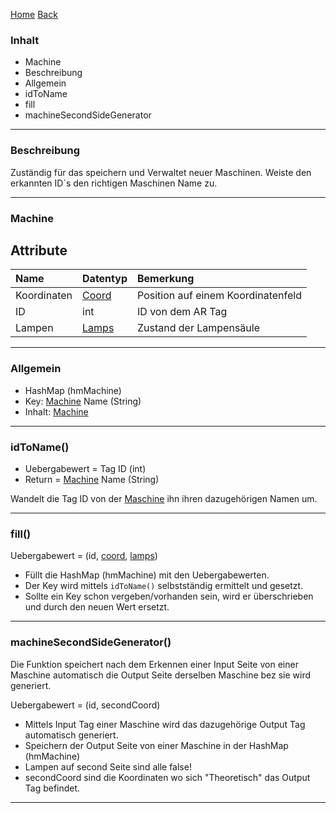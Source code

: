 [Home](home) [Back](WikiSolidus)

### Inhalt ###
 - Machine
- Beschreibung
- Allgemein
- idToName
- fill
- machineSecondSideGenerator


----------

### Beschreibung ###

Zuständig für das speichern und Verwaltet neuer Maschinen.
Weiste den erkannten ID`s den richtigen Maschinen Name zu.

----------
### Machine ###

Attribute
----------

| Name| Datentyp| Bemerkung| 
| :------- | --- | :---- |
| Koordinaten| [Coord](Coord)| Position auf einem Koordinatenfeld|
|ID| int| ID von dem AR Tag|
| Lampen| [Lamps](ColorDetection)| Zustand der Lampensäule|

----------

### Allgemein ###

 - HashMap (hmMachine)
- Key: [Machine](Machine) Name (String)
- Inhalt: [Machine](Machine)


----------

### idToName() ###

- Uebergabewert = Tag ID (int)
- Return = [Machine](Machine) Name (String)

Wandelt die Tag ID von der [Maschine](Machine) ihn ihren dazugehörigen Namen um.


----------
### fill() ###

Uebergabewert = (id, [coord](Coord), [lamps](ColorDetection))

- Füllt die HashMap (hmMachine) mit den Uebergabewerten.
- Der Key wird mittels `idToName()`  selbstständig ermittelt und gesetzt.
- Sollte ein Key schon vergeben/vorhanden sein, wird er überschrieben und durch den neuen Wert ersetzt. 


----------

### machineSecondSideGenerator() ###

Die Funktion speichert nach dem Erkennen einer Input Seite von einer Maschine automatisch die Output Seite derselben Maschine bez sie wird generiert.

Uebergabewert = (id, secondCoord)

- Mittels Input Tag einer Maschine wird das dazugehörige Output Tag automatisch generiert.
- Speichern der Output Seite von einer Maschine in der HashMap (hmMachine)
- Lampen auf second Seite sind alle false!
- secondCoord sind die Koordinaten wo sich "Theoretisch" das Output Tag befindet.

----------